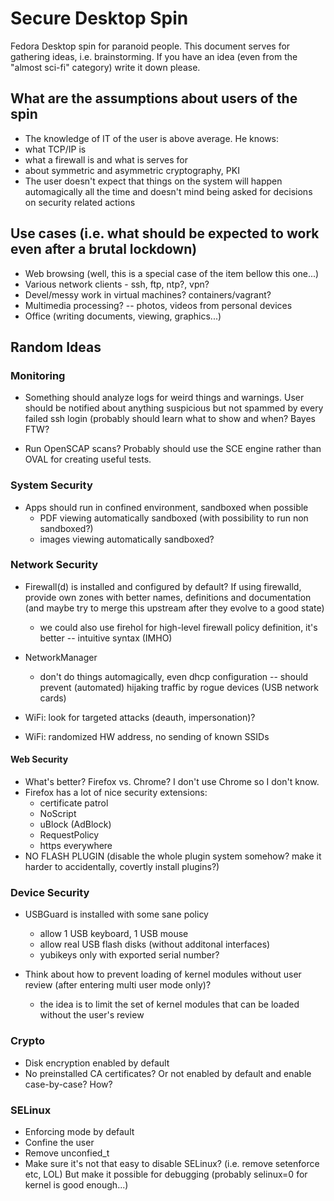 # Secure Desktop Spin

Fedora Desktop spin for paranoid people. This document serves for gathering ideas, i.e. brainstorming. If you have an idea (even from the "almost sci-fi" category) write it down please.

## What are the assumptions about users of the spin

 * The knowledge of IT of the user is above average. He knows:
  * what TCP/IP is
  * what a firewall is and what is serves for
  * about symmetric and asymmetric cryptography, PKI
 * The user doesn't expect that things on the system will happen automagically all the time and doesn't mind being asked for decisions on security related actions

## Use cases (i.e. what should be expected to work even after a brutal lockdown)

 * Web browsing (well, this is a special case of the item bellow this one...)
 * Various network clients - ssh, ftp, ntp?, vpn?
 * Devel/messy work in virtual machines? containers/vagrant?
 * Multimedia processing? -- photos, videos from personal devices
 * Office (writing documents, viewing, graphics...)
 
## Random Ideas

### Monitoring

* Something should analyze logs for weird things and warnings. User should be notified about anything suspicious but not spammed by every failed ssh login (probably should learn what to show and when? Bayes FTW?

* Run OpenSCAP scans? Probably should use the SCE engine rather than OVAL for creating useful tests.

### System Security

* Apps should run in confined environment, sandboxed when possible
  * PDF viewing automatically sandboxed (with possibility to run non sandboxed?)
  * images viewing automatically sandboxed?

### Network Security

 * Firewall(d) is installed and configured by default? If using firewalld, provide own zones with better names, definitions and documentation (and maybe try to merge this upstream after they evolve to a good state)
   * we could also use firehol for high-level firewall policy definition, it's better -- intuitive syntax (IMHO)

 * NetworkManager
   * don't do things automagically, even dhcp configuration -- should prevent (automated) hijaking traffic by rogue devices (USB network cards)

 * WiFi: look for targeted attacks (deauth, impersonation)?

 * WiFi: randomized HW address, no sending of known SSIDs

#### Web Security

 * What's better? Firefox vs. Chrome? I don't use Chrome so I don't know.
 * Firefox has a lot of nice security extensions:
   * certificate patrol
   * NoScript
   * uBlock (AdBlock)
   * RequestPolicy
   * https everywhere
 * NO FLASH PLUGIN (disable the whole plugin system somehow? make it harder to accidentally, covertly install plugins?)

### Device Security

 * USBGuard is installed with some sane policy
   * allow 1 USB keyboard, 1 USB mouse
   * allow real USB flash disks (without additonal interfaces)
   * yubikeys only with exported serial number?

 * Think about how to prevent loading of kernel modules without user review (after entering multi user mode only)?
   * the idea is to limit the set of kernel modules that can be loaded without the user's review

### Crypto

 * Disk encryption enabled by default
 * No preinstalled CA certificates? Or not enabled by default and enable case-by-case? How?
 
### SELinux

 * Enforcing mode by default
 * Confine the user
 * Remove unconfied_t
 * Make sure it's not that easy to disable SELinux? (i.e. remove setenforce etc, LOL) But make it possible for debugging (probably selinux=0 for kernel is good enough...)
